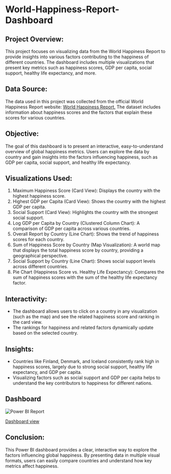 # World-Happiness-Report-Dashboard
## Project Overview:
This project focuses on visualizing data from the World Happiness Report to provide insights into various factors contributing to the happiness of different countries. The dashboard includes multiple visualizations that present key metrics such as happiness scores, GDP per capita, social support, healthy life expectancy, and more.
## Data Source:
The data used in this project was collected from the official World Happiness Report website: <a href='https://worldhappiness.report/'> World Happiness Report.</a> The dataset includes information about happiness scores and the factors that explain these scores for various countries.
## Objective:
The goal of this dashboard is to present an interactive, easy-to-understand overview of global happiness metrics. Users can explore the data by country and gain insights into the factors influencing happiness, such as GDP per capita, social support, and healthy life expectancy.
## Visualizations Used:
1. Maximum Happiness Score (Card View): Displays the country with the highest happiness score.
2. Highest GDP per Capita (Card View): Shows the country with the highest GDP per capita.
3. Social Support (Card View): Highlights the country with the strongest social support.
4. Log GDP per Capita by Country (Clustered Column Chart): A comparison of GDP per capita across various countries.
5. Overall Report by Country (Line Chart): Shows the trend of happiness scores for each country.
6. Sum of Happiness Score by Country (Map Visualization): A world map that displays the total happiness score by country, providing a geographical perspective.
7. Social Support by Country (Line Chart): Shows social support levels across different countries.
8. Pie Chart (Happiness Score vs. Healthy Life Expectancy): Compares the sum of happiness scores with the sum of the healthy life expectancy factor.

## Interactivity:
- The dashboard allows users to click on a country in any visualization (such as the map) and see the related happiness score and ranking in the card view.
- The rankings for happiness and related factors dynamically update based on the selected country.
## Insights:
- Countries like Finland, Denmark, and Iceland consistently rank high in happiness scores, largely due to strong social support, healthy life expectancy, and GDP per capita.
- Visualizing factors such as social support and GDP per capita helps to understand the key contributors to happiness for different nations.
## Dashboard
![Power BI Report](https://github.com/user-attachments/assets/7869c74c-126b-43a1-96a5-e9107121e802)

<a href = 'https://github.com/asifalam1706/World-Happiness-Report-Dashboard/blob/main/Power%20BI%20Report.jpg'>Dashboard view </a>
## Conclusion:
This Power BI dashboard provides a clear, interactive way to explore the factors influencing global happiness. By presenting data in multiple visual formats, users can easily compare countries and understand how key metrics affect happiness.
